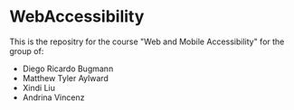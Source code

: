 # WebAccessibility
This is the repositry for the course "Web and Mobile Accessibility" for the group of:

- Diego Ricardo Bugmann
- Matthew Tyler Aylward
- Xindi Liu
- Andrina Vincenz
